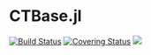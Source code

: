 # CTBase.jl

[gh-ci-img]: https://github.com/control-toolbox/CTBase.jl/actions/workflows/CI.yml/badge.svg?branch=main
[gh-ci-url]: https://github.com/control-toolbox/CTBase.jl/actions/workflows/CI.yml?query=branch%3Amain

[gh-co-img]: https://codecov.io/gh/control-toolbox/CTBase.jl/branch/main/graph/badge.svg?token=YM5YQQUSO3
[gh-co-url]: https://codecov.io/gh/control-toolbox/CTBase.jl

[![Build Status][gh-ci-img]][gh-ci-url] 
[![Covering Status][gh-co-img]][gh-co-url]
[![](https://img.shields.io/badge/docs-stable-blue.svg)](http://control-toolbox.github.io/CTBase.jl)